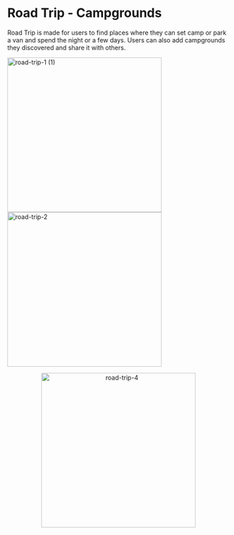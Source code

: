 # Road Trip - Campgrounds

Road Trip is made for users to find places where they can set camp or park a van and spend the night or a few days. Users can also add campgrounds they discovered and share it with others.


<img width="350" alt="road-trip-1 (1)" src="https://user-images.githubusercontent.com/69907596/208751996-23122b02-da96-49de-8121-b14551f4e227.png">   <img width="350" alt="road-trip-2" src="https://user-images.githubusercontent.com/69907596/208752013-3c27e1a0-0e9c-440c-98bf-133cc7ba6a49.png">

<p align="center">
  <img width="350" alt="road-trip-4" src="https://user-images.githubusercontent.com/69907596/208752019-7faf011e-7e6f-4ce9-ae99-2ca8e26d8030.png">
</p>
